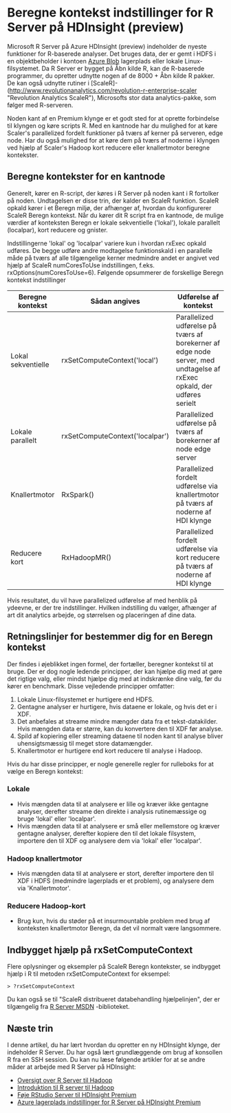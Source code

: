 <properties
   pageTitle="Beregne kontekst indstillinger for R Server på HDInsight (preview) | Microsoft Azure"
   description="Få mere at vide om de forskellige Beregn kontekst indstillinger tilgængelige for brugere med R Server på HDInsight (preview)"
   services="HDInsight"
   documentationCenter=""
   authors="jeffstokes72"
   manager="jhubbard"
   editor="cgronlun"
/>

<tags
   ms.service="HDInsight"
   ms.devlang="R"
   ms.topic="article"
   ms.tgt_pltfrm="na"
   ms.workload="data-services"
   ms.date="10/18/2016"
   ms.author="jeffstok"
/>

# <a name="compute-context-options-for-r-server-on-hdinsight-preview"></a>Beregne kontekst indstillinger for R Server på HDInsight (preview)

Microsoft R Server på Azure HDInsight (preview) indeholder de nyeste funktioner for R-baserede analyser. Det bruges data, der er gemt i HDFS i en objektbeholder i kontoen [Azure Blob](../storage/storage-introduction.md "Azure Blob-lager") lagerplads eller lokale Linux-filsystemet. Da R Server er bygget på Åbn kilde R, kan de R-baserede programmer, du opretter udnytte nogen af de 8000 + Åbn kilde R pakker. De kan også udnytte rutiner i [ScaleR]-(http://www.revolutionanalytics.com/revolution-r-enterprise-scaler "Revolution Analytics ScaleR"), Microsofts stor data analytics-pakke, som følger med R-serveren.  

Noden kant af en Premium klynge er et godt sted for at oprette forbindelse til klyngen og køre scripts R. Med en kantnode har du mulighed for at køre Scaler's parallelized fordelt funktioner på tværs af kerner på serveren, edge node. Har du også mulighed for at køre dem på tværs af noderne i klyngen ved hjælp af Scaler's Hadoop kort reducere eller knallertmotor beregne kontekster.

## <a name="compute-contexts-for-an-edge-node"></a>Beregne kontekster for en kantnode

Generelt, kører en R-script, der køres i R Server på noden kant i R fortolker på noden. Undtagelsen er disse trin, der kalder en ScaleR funktion. ScaleR opkald kører i et Beregn miljø, der afhænger af, hvordan du konfigurerer ScaleR Beregn kontekst.  Når du kører dit R script fra en kantnode, de mulige værdier af konteksten Beregn er lokale sekventielle ('lokal'), lokale parallelt (localpar), kort reducere og gnister.

Indstillingerne 'lokal' og 'localpar' variere kun i hvordan rxExec opkald udføres. De begge udføre andre modtagelse funktionskald i en parallelle måde på tværs af alle tilgængelige kerner medmindre andet er angivet ved hjælp af ScaleR numCoresToUse indstillingen, f.eks. rxOptions(numCoresToUse=6). Følgende opsummerer de forskellige Beregn kontekst indstillinger

| Beregne kontekst  | Sådan angives                      | Udførelse af kontekst                                                                     |
|------------------|---------------------------------|---------------------------------------------------------------------------------------|
| Lokal sekventielle | rxSetComputeContext('local')    | Parallelized udførelse på tværs af borekerner af edge node server, med undtagelse af rxExec opkald, der udføres serielt |
| Lokale parallelt   | rxSetComputeContext('localpar') | Parallelized udførelse på tværs af borekerner af node edge server                                 |
| Knallertmotor            | RxSpark()                       | Parallelized fordelt udførelse via knallertmotor på tværs af noderne af HDI klynge      |
| Reducere kort       | RxHadoopMR()                    | Parallelized fordelt udførelse via kort reducere på tværs af noderne af HDI klynge |


Hvis resultatet, du vil have parallelized udførelse af med henblik på ydeevne, er der tre indstillinger. Hvilken indstilling du vælger, afhænger af art dit analytics arbejde, og størrelsen og placeringen af dine data.

## <a name="guidelines-for-deciding-on-a-compute-context"></a>Retningslinjer for bestemmer dig for en Beregn kontekst

Der findes i øjeblikket ingen formel, der fortæller, beregner kontekst til at bruge. Der er dog nogle ledende principper, der kan hjælpe dig med at gøre det rigtige valg, eller mindst hjælpe dig med at indskrænke dine valg, før du kører en benchmark. Disse vejledende principper omfatter:

1.  Lokale Linux-filsystemet er hurtigere end HDFS.
2.  Gentagne analyser er hurtigere, hvis dataene er lokale, og hvis det er i XDF.
3.  Det anbefales at streame mindre mængder data fra et tekst-datakilder. Hvis mængden data er større, kan du konvertere den til XDF før analyse.
4.  Spild af kopiering eller streaming dataene til noden kant til analyse bliver uhensigtsmæssig til meget store datamængder.
5.  Knallertmotor er hurtigere end kort reducere til analyse i Hadoop.

Hvis du har disse principper, er nogle generelle regler for rulleboks for at vælge en Beregn kontekst:

### <a name="local"></a>Lokale

- Hvis mængden data til at analysere er lille og kræver ikke gentagne analyser, derefter streame den direkte i analysis rutinemæssige og bruge 'lokal' eller 'localpar'.
- Hvis mængden data til at analysere er små eller mellemstore og kræver gentagne analyser, derefter kopiere den til det lokale filsystem, importere den til XDF og analysere dem via 'lokal' eller 'localpar'.

### <a name="hadoop-spark"></a>Hadoop knallertmotor

- Hvis mængden data til at analysere er stort, derefter importere den til XDF i HDFS (medmindre lagerplads er et problem), og analysere dem via 'Knallertmotor'.

### <a name="hadoop-map-reduce"></a>Reducere Hadoop-kort

- Brug kun, hvis du støder på et insurmountable problem med brug af konteksten knallertmotor Beregn, da det vil normalt være langsommere.  

## <a name="inline-help-on-rxsetcomputecontext"></a>Indbygget hjælp på rxSetComputeContext

Flere oplysninger og eksempler på ScaleR Beregn kontekster, se indbygget hjælp i R til metoden rxSetComputeContext for eksempel:

    > ?rxSetComputeContext

Du kan også se til "ScaleR distribueret databehandling hjælpelinjen", der er tilgængelig fra [R Server MSDN](https://msdn.microsoft.com/library/mt674634.aspx "R Server på MSDN") -biblioteket.


## <a name="next-steps"></a>Næste trin

I denne artikel, du har lært hvordan du opretter en ny HDInsight klynge, der indeholder R Server. Du har også lært grundlæggende om brug af konsollen R fra en SSH session. Du kan nu læse følgende artikler for at se andre måder at arbejde med R Server på HDInsight:

- [Oversigt over R Server til Hadoop](hdinsight-hadoop-r-server-overview.md)
- [Introduktion til R server til Hadoop](hdinsight-hadoop-r-server-get-started.md)
- [Føje RStudio Server til HDInsight Premium](hdinsight-hadoop-r-server-install-r-studio.md)
- [Azure lagerplads indstillinger for R Server på HDInsight Premium](hdinsight-hadoop-r-server-storage.md)
